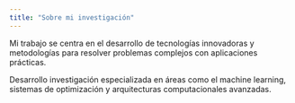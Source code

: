 ```yaml
---
title: "Sobre mi investigación"
---
```


Mi trabajo se centra en el desarrollo de tecnologías innovadoras
y metodologías para resolver problemas complejos con aplicaciones prácticas.

Desarrollo investigación especializada en áreas como el machine learning,
sistemas de optimización y arquitecturas computacionales avanzadas.
